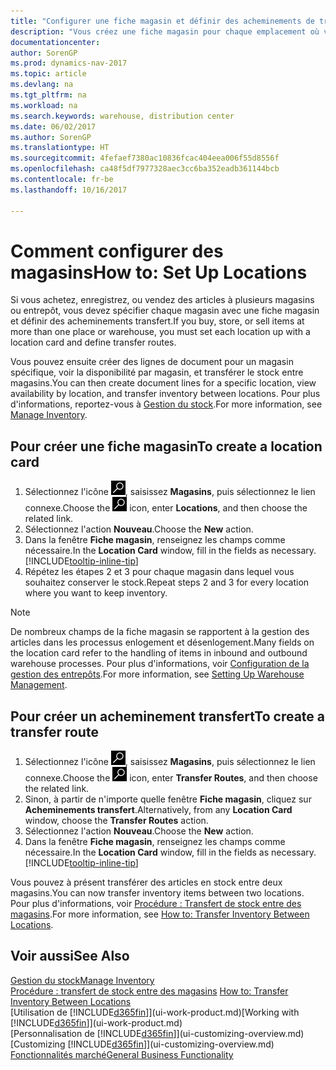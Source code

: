```yaml
---
title: "Configurer une fiche magasin et définir des acheminements de transfert"
description: "Vous créez une fiche magasin pour chaque emplacement où vous stockez des articles d'inventaire, par exemple, un entrepôt ou un centre de distribution, et configurez des acheminements pour le transfert d'articles entre magasins."
documentationcenter: 
author: SorenGP
ms.prod: dynamics-nav-2017
ms.topic: article
ms.devlang: na
ms.tgt_pltfrm: na
ms.workload: na
ms.search.keywords: warehouse, distribution center
ms.date: 06/02/2017
ms.author: SorenGP
ms.translationtype: HT
ms.sourcegitcommit: 4fefaef7380ac10836fcac404eea006f55d8556f
ms.openlocfilehash: ca48f5df7977328aec3cc6ba352eadb361144bcb
ms.contentlocale: fr-be
ms.lasthandoff: 10/16/2017

---
```

# <a name="how-to-set-up-locations"></a><span data-ttu-id="fd97f-103">Comment configurer des magasins</span><span class="sxs-lookup"><span data-stu-id="fd97f-103">How to: Set Up Locations</span></span>
<span data-ttu-id="fd97f-104">Si vous achetez, enregistrez, ou vendez des articles à plusieurs magasins ou entrepôt, vous devez spécifier chaque magasin avec une fiche magasin et définir des acheminements transfert.</span><span class="sxs-lookup"><span data-stu-id="fd97f-104">If you buy, store, or sell items at more than one place or warehouse, you must set each location up with a location card and define transfer routes.</span></span>

<span data-ttu-id="fd97f-105">Vous pouvez ensuite créer des lignes de document pour un magasin spécifique, voir la disponibilité par magasin, et transférer le stock entre magasins.</span><span class="sxs-lookup"><span data-stu-id="fd97f-105">You can then create document lines for a specific location, view availability by location, and transfer inventory between locations.</span></span> <span data-ttu-id="fd97f-106">Pour plus d'informations, reportez-vous à [Gestion du stock](inventory-manage-inventory.md).</span><span class="sxs-lookup"><span data-stu-id="fd97f-106">For more information, see [Manage Inventory](inventory-manage-inventory.md).</span></span>

## <a name="to-create-a-location-card"></a><span data-ttu-id="fd97f-107">Pour créer une fiche magasin</span><span class="sxs-lookup"><span data-stu-id="fd97f-107">To create a location card</span></span>
1. <span data-ttu-id="fd97f-108">Sélectionnez l'icône ![Page ou état pour la recherche](media/ui-search/search_small.png "Page ou état pour la recherche"), saisissez **Magasins**, puis sélectionnez le lien connexe.</span><span class="sxs-lookup"><span data-stu-id="fd97f-108">Choose the ![Search for Page or Report](media/ui-search/search_small.png "Search for Page or Report icon") icon, enter **Locations**, and then choose the related link.</span></span>
2. <span data-ttu-id="fd97f-109">Sélectionnez l'action **Nouveau**.</span><span class="sxs-lookup"><span data-stu-id="fd97f-109">Choose the **New** action.</span></span>
3. <span data-ttu-id="fd97f-110">Dans la fenêtre **Fiche magasin**, renseignez les champs comme nécessaire.</span><span class="sxs-lookup"><span data-stu-id="fd97f-110">In the **Location Card** window, fill in the fields as necessary.</span></span> [!INCLUDE[tooltip-inline-tip](includes/tooltip-inline-tip_md.md)]
4. <span data-ttu-id="fd97f-111">Répétez les étapes 2 et 3 pour chaque magasin dans lequel vous souhaitez conserver le stock.</span><span class="sxs-lookup"><span data-stu-id="fd97f-111">Repeat steps 2 and 3 for every location where you want to keep inventory.</span></span>

> [!NOTE]  
> <span data-ttu-id="fd97f-112">De nombreux champs de la fiche magasin se rapportent à la gestion des articles dans les processus enlogement et désenlogement.</span><span class="sxs-lookup"><span data-stu-id="fd97f-112">Many fields on the location card refer to the handling of items in inbound and outbound warehouse processes.</span></span> <span data-ttu-id="fd97f-113">Pour plus d'informations, voir [Configuration de la gestion des entrepôts](warehouse-setup-warehouse.md).</span><span class="sxs-lookup"><span data-stu-id="fd97f-113">For more information, see [Setting Up Warehouse Management](warehouse-setup-warehouse.md).</span></span>

## <a name="to-create-a-transfer-route"></a><span data-ttu-id="fd97f-114">Pour créer un acheminement transfert</span><span class="sxs-lookup"><span data-stu-id="fd97f-114">To create a transfer route</span></span>
1. <span data-ttu-id="fd97f-115">Sélectionnez l'icône ![Page ou état pour la recherche](media/ui-search/search_small.png "Page ou état pour la recherche"), saisissez **Magasins**, puis sélectionnez le lien connexe.</span><span class="sxs-lookup"><span data-stu-id="fd97f-115">Choose the ![Search for Page or Report](media/ui-search/search_small.png "Search for Page or Report icon") icon, enter **Transfer Routes**, and then choose the related link.</span></span>
2. <span data-ttu-id="fd97f-116">Sinon, à partir de n'importe quelle fenêtre **Fiche magasin**, cliquez sur **Acheminements transfert**.</span><span class="sxs-lookup"><span data-stu-id="fd97f-116">Alternatively, from any **Location Card** window, choose the **Transfer Routes** action.</span></span>
3. <span data-ttu-id="fd97f-117">Sélectionnez l'action **Nouveau**.</span><span class="sxs-lookup"><span data-stu-id="fd97f-117">Choose the **New** action.</span></span>
4. <span data-ttu-id="fd97f-118">Dans la fenêtre **Fiche magasin**, renseignez les champs comme nécessaire.</span><span class="sxs-lookup"><span data-stu-id="fd97f-118">In the **Location Card** window, fill in the fields as necessary.</span></span> [!INCLUDE[tooltip-inline-tip](includes/tooltip-inline-tip_md.md)]

<span data-ttu-id="fd97f-119">Vous pouvez à présent transférer des articles en stock entre deux magasins.</span><span class="sxs-lookup"><span data-stu-id="fd97f-119">You can now transfer inventory items between two locations.</span></span> <span data-ttu-id="fd97f-120">Pour plus d'informations, voir [Procédure : Transfert de stock entre des magasins](inventory-how-transfer-between-locations.md).</span><span class="sxs-lookup"><span data-stu-id="fd97f-120">For more information, see [How to: Transfer Inventory Between Locations](inventory-how-transfer-between-locations.md).</span></span>    

## <a name="see-also"></a><span data-ttu-id="fd97f-121">Voir aussi</span><span class="sxs-lookup"><span data-stu-id="fd97f-121">See Also</span></span>
[<span data-ttu-id="fd97f-122">Gestion du stock</span><span class="sxs-lookup"><span data-stu-id="fd97f-122">Manage Inventory</span></span>](inventory-manage-inventory.md)  
<span data-ttu-id="fd97f-123">[Procédure : transfert de stock entre des magasins](inventory-how-transfer-between-locations.md)  </span><span class="sxs-lookup"><span data-stu-id="fd97f-123">[How to: Transfer Inventory Between Locations](inventory-how-transfer-between-locations.md)  </span></span>  
<span data-ttu-id="fd97f-124">[Utilisation de [!INCLUDE[d365fin](includes/d365fin_md.md)]](ui-work-product.md)</span><span class="sxs-lookup"><span data-stu-id="fd97f-124">[Working with [!INCLUDE[d365fin](includes/d365fin_md.md)]](ui-work-product.md)</span></span>  
<span data-ttu-id="fd97f-125">[Personnalisation de [!INCLUDE[d365fin](includes/d365fin_md.md)]](ui-customizing-overview.md)</span><span class="sxs-lookup"><span data-stu-id="fd97f-125">[Customizing [!INCLUDE[d365fin](includes/d365fin_md.md)]](ui-customizing-overview.md)</span></span>  
[<span data-ttu-id="fd97f-126">Fonctionnalités marché</span><span class="sxs-lookup"><span data-stu-id="fd97f-126">General Business Functionality</span></span>](ui-across-business-areas.md)

